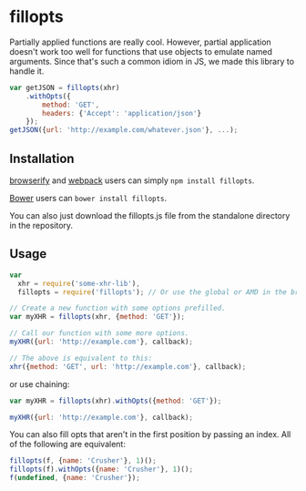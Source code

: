 fillopts
========

Partially applied functions are really cool. However, partial application
doesn't work too well for functions that use objects to emulate named arguments.
Since that's such a common idiom in JS, we made this library to handle it.

```javascript
var getJSON = fillopts(xhr)
    .withOpts({
        method: 'GET',
        headers: {'Accept': 'application/json'}
    });
getJSON({url: 'http://example.com/whatever.json'}, ...);
```

Installation
------------

[browserify] and [webpack] users can simply `npm install fillopts`.

[Bower] users can `bower install fillopts`.

You can also just download the fillopts.js file from the standalone directory in
the repository.


Usage
-----

```javascript
var
  xhr = require('some-xhr-lib'),
  fillopts = require('fillopts'); // Or use the global or AMD in the browser.

// Create a new function with some options prefilled.
var myXHR = fillopts(xhr, {method: 'GET'});

// Call our function with some more options.
myXHR({url: 'http://example.com'}, callback);

// The above is equivalent to this:
xhr({method: 'GET', url: 'http://example.com'}, callback);
```

or use chaining:

```javascript
var myXHR = fillopts(xhr).withOpts({method: 'GET'});

myXHR({url: 'http://example.com'}, callback);
```

You can also fill opts that aren't in the first position by passing an index.
All of the following are equivalent:

```javascript
fillopts(f, {name: 'Crusher'}, 1)();
fillopts(f).withOpts({name: 'Crusher'}, 1)();
f(undefined, {name: 'Crusher'});
```


[browserify]: http://browserify.org
[webpack]: http://webpack.github.io
[Bower]: http://bower.io
